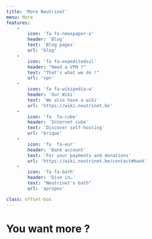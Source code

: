 ```yaml
---
title: 'More Neutrinet'
menu: More
features:
    -
        icon: 'fa fa-newspaper-o'
        header: 'Blog'
        text: 'Blog pages'
        url: 'blog'
    -
        icon: 'fa fa-expeditedssl'
        header: "Need a VPN ?"
        text: "That's what we do !"
        url: 'vpn'
    -
        icon: 'fa fa-wikipedia-w'
        header: 'Our Wiki'
        text: 'We also have a wiki'
        url: 'https://wiki.neutrinet.be'
    -
        icon: 'fa  fa-cube'
        header: 'Internet cube'
        text: 'Discover self-hosting'
        url: 'brique'
    -
        icon: 'fa  fa-eur'
        header: 'Bank account'
        text: 'For your payments and donations'
        url: 'https://wiki.neutrinet.be/contact#bank'
    -
        icon: 'fa fa-bath'
        header: 'Dive in…'
        text: "Neutrinet's bath"
        url: 'apropos'

class: offset-box
---
```


# You want more ?
